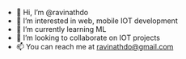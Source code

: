 - 👋 Hi, I’m @ravinathdo
- 👀 I’m interested in web, mobile IOT development
- 🌱 I’m currently learning ML
- 💞️ I’m looking to collaborate on IOT projects 
- 📫 You can reach me at ravinathdo@gmail.com

<!---
ravinathdo/ravinathdo is a ✨ special ✨ repository because its `README.md` (this file) appears on your GitHub profile.
You can click the Preview link to take a look at your changes.
--->
